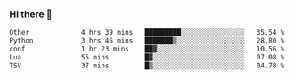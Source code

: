 ### Hi there 🦥

<!--START_SECTION:waka-->

```txt
Other             4 hrs 39 mins   █████████░░░░░░░░░░░░░░░░   35.54 %
Python            3 hrs 46 mins   ███████▒░░░░░░░░░░░░░░░░░   28.80 %
conf              1 hr 23 mins    ██▓░░░░░░░░░░░░░░░░░░░░░░   10.56 %
Lua               55 mins         █▓░░░░░░░░░░░░░░░░░░░░░░░   07.08 %
TSV               37 mins         █▒░░░░░░░░░░░░░░░░░░░░░░░   04.78 %
```

<!--END_SECTION:waka-->

<!--
**00riddle00/00riddle00** is a ✨ _special_ ✨ repository because its `README.md` (this file) appears on your GitHub profile.

Here are some ideas to get you started:

- 🔭 I’m currently working on ...
- 🌱 I’m currently learning ...
- 👯 I’m looking to collaborate on ...
- 🤔 I’m looking for help with ...
- 💬 Ask me about ...
- 📫 How to reach me: ...
- 😄 Pronouns: ...
- ⚡ Fun fact: ...
--> 
